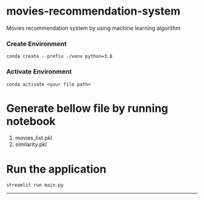 # movies-recommendation-system
Movies recommendation system by using machine learning algorithm


### Create Environment
```
conda create --prefix ./venv python=3.8
```

### Activate Environment
```
conda activate <your file path>
```

# Generate bellow file by running notebook
1. movies_list.pkl
2. similarity.pkl


# Run the application
```
streamlit run main.py
```

-------